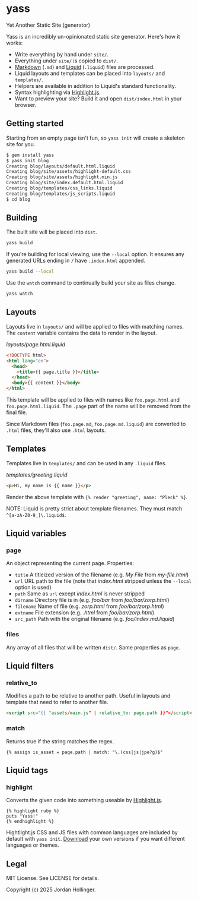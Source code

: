 # yass

Yet Another Static Site (generator)

Yass is an incredibly un-opinionated static site generator. Here's how it works:

* Write everything by hand under `site/`.
* Everything under `site/` is copied to `dist/`.
* [Markdown](https://commonmark.org/) (`.md`) and [Liquid](https://shopify.github.io/liquid/) (`.liquid`) files are processed.
* Liquid layouts and templates can be placed into `layouts/` and `templates/`.
* Helpers are available in addition to Liquid's standard functionality.
* Syntax highlighting via [Highlight.js](https://highlightjs.org/).
* Want to preview your site? Build it and open `dist/index.html` in your browser.

## Getting started

Starting from an empty page isn't fun, so `yass init` will create a skeleton site for you.

```bash
$ gem install yass
$ yass init blog
Creating blog/layouts/default.html.liquid
Creating blog/site/assets/highlight-default.css
Creating blog/site/assets/highlight.min.js
Creating blog/site/index.default.html.liquid
Creating blog/templates/css_links.liquid
Creating blog/templates/js_scripts.liquid
$ cd blog
```

## Building

The built site will be placed into `dist`.

```bash
yass build
```

If you're building for local viewing, use the `--local` option. It ensures any generated URLs ending in `/` have `.index.html` appended.

```bash
yass build --local
```

Use the `watch` command to continually build your site as files change.

```bash
yass watch
```

## Layouts

Layouts live in `layouts/` and will be applied to files with matching names. The `content` variable contains the data to render in the layout.

*layouts/page.html.liquid*

```html
<!DOCTYPE html>
<html lang="en">
  <head>
    <title>{{ page.title }}</title>
  </head>
  <body>{{ content }}</body>
</html>
```

This template will be applied to files with names like `foo.page.html` and `foo.page.html.liquid`. The `.page` part of the name will be removed from the final file.

Since Markdown files (`foo.page.md`, `foo.page.md.liquid`) are converted to `.html` files, they'll also use `.html` layouts.

## Templates

Templates live in `templates/` and can be used in any `.liquid` files.

*templates/greeting.liquid*

```html
<p>Hi, my name is {{ name }}</p>
```

Render the above template with `{% render "greeting", name: "Pleck" %}`.

NOTE: Liquid is pretty strict about template filenames. They must match `^[a-zA-Z0-9_]\.liquid$`.

## Liquid variables

### page

An object representing the current page. Properties:

* `title` A titleized version of the filename (e.g. *My File* from *my-file.html*)
* `url` URL path to the file (note that *index.html* stripped unless the `--local` option is used)
* `path` Same as `url` except *index.html* is never stripped
* `dirname` Directory file is in (e.g. *foo/bar* from *foo/bar/zorp.html*)
* `filename` Name of file (e.g. *zorp.html* from *foo/bar/zorp.html*)
* `extname` File extension (e.g. *.html* from *foo/bar/zorp.html*)
* `src_path` Path with the original filename (e.g. *foo/index.md.liquid*)

### files

Any array of all files that will be written `dist/`. Same properties as `page`.

## Liquid filters

### relative_to

Modifies a path to be relative to another path. Useful in layouts and template that need to refer to another file.

```html
<script src="{{ "assets/main.js" | relative_to: page.path }}"</script>
```

### match

Returns true if the string matches the regex.

```liquid
{% assign is_asset = page.path | match: "\.(css|js|jpe?g)$"
```

## Liquid tags

### highlight

Converts the given code into something useable by [Highlight.js](https://highlightjs.org/).

```liquid
{% highlight ruby %}
puts "Yass!"
{% endhighlight %}
```

Hightlight.js CSS and JS files with common languages are included by default with `yass init`. [Download](https://highlightjs.org/download) your own versions if you want different languages or themes.

## Legal

MIT License. See LICENSE for details.

Copyright (c) 2025 Jordan Hollinger.
